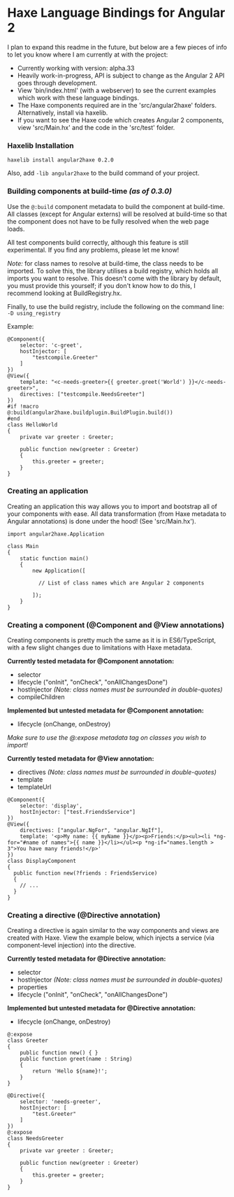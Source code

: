 Haxe Language Bindings for Angular 2
===

I plan to expand this readme in the future, but below are a few pieces of info to let you know where I am currently at with the project:

* Currently working with version: alpha.33
* Heavily work-in-progress, API is subject to change as the Angular 2 API goes through development.
* View 'bin/index.html' (with a webserver) to see the current examples which work with these language bindings.
* The Haxe components required are in the 'src/angular2haxe' folders. Alternatively, install via haxelib.
* If you want to see the Haxe code which creates Angular 2 components, view 'src/Main.hx' and the code in the 'src/test' folder.

### Haxelib Installation
```
haxelib install angular2haxe 0.2.0
```
Also, add ```-lib angular2haxe``` to the build command of your project.

### Building components at build-time *(as of 0.3.0)*
Use the ```@:build``` component metadata to build the component
at build-time. All classes (except for Angular externs) will be resolved
at build-time so that the component does not have to be fully resolved when
the web page loads.

All test components build correctly, although this feature is still experimental.
If you find any problems, please let me know!

*Note:* for class names to resolve at build-time, the class needs to be imported. To
solve this, the library utilises a build registry, which holds all imports you want to
resolve. This doesn't come with the library by default, you must provide this yourself; if
you don't know how to do this, I recommend looking at BuildRegistry.hx.

Finally, to use the build registry, include the following on the command line:
```-D using_registry```

Example:
```
@Component({
	selector: 'c-greet',
	hostInjector: [
		"testcompile.Greeter"
	]
})
@View({
	template: "<c-needs-greeter>{{ greeter.greet('World') }}</c-needs-greeter>",
	directives: ["testcompile.NeedsGreeter"]
})
#if !macro
@:build(angular2haxe.buildplugin.BuildPlugin.build())
#end
class HelloWorld
{
	private var greeter : Greeter;
	
	public function new(greeter : Greeter) 
	{
		this.greeter = greeter;
	}
}
```

### Creating an application
Creating an application this way allows you to import and bootstrap all of your components with ease. All data transformation (from Haxe metadata to Angular annotations) is done under the hood! (See 'src/Main.hx').
```
import angular2haxe.Application

class Main
{
    static function main()
    {
  		new Application([
    		
    	  // List of class names which are Angular 2 components
  			
  		]);
    }
}
```

### Creating a component (@Component and @View annotations)
Creating components is pretty much the same as it is in ES6/TypeScript, with a few slight changes due to limitations with Haxe metadata.

**Currently tested metadata for @Component annotation:**
* selector
* lifecycle ("onInit", "onCheck", "onAllChangesDone")
* hostInjector *(Note: class names must be surrounded in double-quotes)*
* compileChildren

**Implemented but untested metadata for @Component annotation:**
* lifecycle (onChange, onDestroy)

*Make sure to use the @:expose metadata tag on classes you wish to import!*

**Currently tested metadata for @View annotation:**
* directives *(Note: class names must be surrounded in double-quotes)*
* template
* templateUrl

```
@Component({ 
	selector: 'display',
	hostInjector: ["test.FriendsService"]
})
@View({ 
	directives: ["angular.NgFor", "angular.NgIf"],
	template: '<p>My name: {{ myName }}</p><p>Friends:</p><ul><li *ng-for="#name of names">{{ name }}</li></ul><p *ng-if="names.length > 3">You have many friends!</p>'
})
class DisplayComponent
{
  public function new(?friends : FriendsService)
  {
    // ...  
  }
}
```

### Creating a directive (@Directive annotation)
Creating a directive is again similar to the way components and views are created with Haxe. View the example below, which injects a service (via component-level injection) into the directive.

**Currently tested metadata for @Directive annotation:**
* selector
* hostInjector *(Note: class names must be surrounded in double-quotes)*
* properties
* lifecycle ("onInit", "onCheck", "onAllChangesDone")

**Implemented but untested metadata for @Directive annotation:**
* lifecycle (onChange, onDestroy)

```
@:expose
class Greeter
{
	public function new() { }
	public function greet(name : String)
	{
		return 'Hello ${name}!';
	}
}

@Directive({
	selector: 'needs-greeter',
	hostInjector: [
		"test.Greeter"
	]
})
@:expose
class NeedsGreeter
{
	private var greeter : Greeter;
	
	public function new(greeter : Greeter)
	{
		this.greeter = greeter;
	}
}
```

